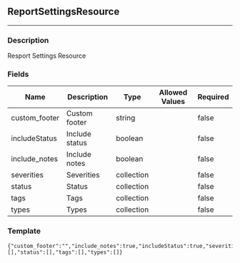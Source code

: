## ReportSettingsResource
---
### Description
Resport Settings Resource
### Fields
| Name | Description | Type | Allowed Values | Required |
| ---- | ----------- | ---- | -------------- | -------- |
| custom_footer | Custom footer | string |  | false |
| includeStatus | Include status | boolean |  | false |
| include_notes | Include notes | boolean |  | false |
| severities | Severities | collection |  | false |
| status | Status | collection |  | false |
| tags | Tags | collection |  | false |
| types | Types | collection |  | false |
### Template
```
{"custom_footer":"","include_notes":true,"includeStatus":true,"severities":[],"status":[],"tags":[],"types":[]}
```
